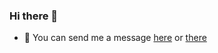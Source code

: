 ### Hi there 👋
- 💬 You can send me a message [here](https://bit.ly/3043HuX) or [there](https://discord.gg/xeSQ4sJSV4)
